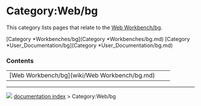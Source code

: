 # Category:Web/bg
This category lists pages that relate to the [Web Workbench/bg](Web_Workbench/bg.md).

[Category   *Workbenches/bg](Category   *Workbenches/bg.md) [Category   *User\_Documentation/bg](Category   *User_Documentation/bg.md)

### Contents

|     |     |     |
| --- | --- | --- |
| [Web Workbench/bg](wiki/Web Workbench/bg.md) |



---
![](images/Right_arrow.png) [documentation index](../README.md) > Category:Web/bg
